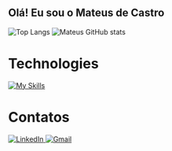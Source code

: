 ## Olá! Eu sou o Mateus de Castro

![Top Langs](https://github-readme-stats.vercel.app/api/top-langs/?username=MateusDeCastro&layout=compact&theme=tokyonight&langs_count=10&card_width=335)
![Mateus GitHub stats](https://github-readme-stats.vercel.app/api?username=MateusDeCastro&show_icons=true&theme=tokyonight&card_width=300)

# Technologies 

 [![My Skills](https://skillicons.dev/icons?i=py,django,html,css)](https://skillicons.dev)
 
# Contatos
<a href="https://www.linkedin.com/in/MateusDeCastro/" target="_blank">
  <img src="https://img.shields.io/badge/LinkedIn-0A66C2?style=for-the-badge&logo=linkedin&logoColor=white" alt="LinkedIn">
</a>
<a href="mailto:mateuscfaranha@gmail.com?subject=Assunto%20do%20Email&body=Corpo%20do%20email">
  <img src="https://img.shields.io/badge/Gmail-D14836?style=for-the-badge&logo=gmail&logoColor=white" alt="Gmail">
</a>

